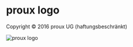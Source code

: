 # proux logo

Copyright © 2016 proux UG (haftungsbeschränkt)

![proux logo](https://rawgit.com/proux/logo/19b1c0aae8a20308022fd670702f75ed4fa01fb0/logo.svg "proux logo")
